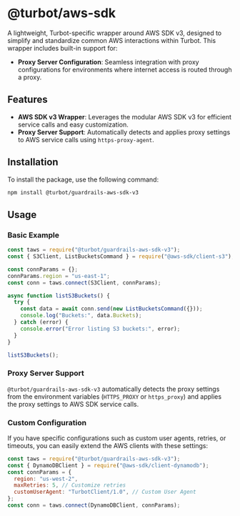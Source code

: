 # @turbot/aws-sdk

A lightweight, Turbot-specific wrapper around AWS SDK v3, designed to simplify and standardize common AWS interactions within Turbot. This wrapper includes built-in support for:

- **Proxy Server Configuration**: Seamless integration with proxy configurations for environments where internet access is routed through a proxy.

## Features

- **AWS SDK v3 Wrapper**: Leverages the modular AWS SDK v3 for efficient service calls and easy customization.
- **Proxy Server Support**: Automatically detects and applies proxy settings to AWS service calls using `https-proxy-agent`.

## Installation

To install the package, use the following command:

```bash
npm install @turbot/guardrails-aws-sdk-v3
```



## Usage

### Basic Example

```javascript
const taws = require("@turbot/guardrails-aws-sdk-v3");
const { S3Client, ListBucketsCommand } = require("@aws-sdk/client-s3");

const connParams = {};
connParams.region = "us-east-1";
const conn = taws.connect(S3Client, connParams);

async function listS3Buckets() {
  try {
    const data = await conn.send(new ListBucketsCommand({}));
    console.log("Buckets:", data.Buckets);
  } catch (error) {
    console.error("Error listing S3 buckets:", error);
  }
}

listS3Buckets();
```

### Proxy Server Support

`@turbot/guardrails-aws-sdk-v3` automatically detects the proxy settings from the environment variables (`HTTPS_PROXY` or `https_proxy`) and applies the proxy settings to AWS SDK service calls.


### Custom Configuration

If you have specific configurations such as custom user agents, retries, or timeouts, you can easily extend the AWS clients with these settings:

```javascript
const taws = require("@turbot/guardrails-aws-sdk-v3");
const { DynamoDBClient } = require("@aws-sdk/client-dynamodb");
const connParams = {
  region: "us-west-2",
  maxRetries: 5, // Customize retries
  customUserAgent: "TurbotClient/1.0", // Custom User Agent
};
const conn = taws.connect(DynamoDBClient, connParams);
```

